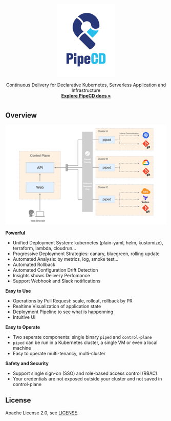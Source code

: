 <p align="center">
  <img src="https://github.com/pipe-cd/pipe/blob/master/docs/static/images/logo.png" width="180"/>
</p>

<p align="center">
  Continuous Delivery for Declarative Kubernetes, Serverless Application and Infrastructure
  <br/>
  <a href="https://pipecd.dev"><strong>Explore PipeCD docs »</strong></a>
</p>

#

## Overview

![](https://github.com/pipe-cd/pipe/blob/master/docs/static/images/architecture-overview.png)

**Powerful**
- Unified Deployment System: kubernetes (plain-yaml, helm, kustomize), terraform, lambda, cloudrun...
- Progressive Deployment Strategies: canary, bluegreen, rolling update
- Automated Analysis: by metrics, log, smoke test...
- Automated Rollback
- Automated Configuration Drift Detection
- Insights shows Delivery Perfomance
- Support Webhook and Slack notifications

**Easy to Use**
- Operations by Pull Request: scale, rollout, rollback by PR
- Realtime Visualization of application state
- Deployment Pipeline to see what is happenning
- Intuitive UI

**Easy to Operate**
- Two seperate components: single binary `piped` and `control-plane`
- `piped` can be run in a Kubernetes cluster, a single VM or even a local machine
- Easy to operate multi-tenancy, multi-cluster

**Safety and Security**
- Support single sign-on (SSO) and role-based access control (RBAC)
- Your credentials are not exposed outside your cluster and not saved in control-plane

## License

Apache License 2.0, see [LICENSE](https://github.com/pipe-cd/pipe/blob/master/README.md).
